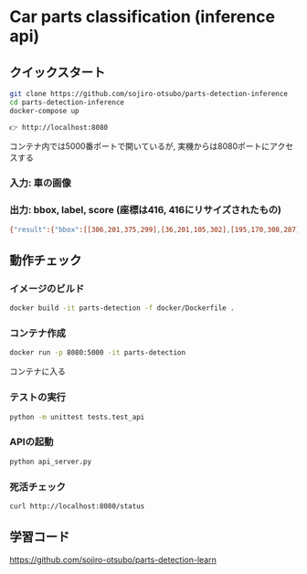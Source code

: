 # Car parts classification (inference api)

## クイックスタート
```bash
git clone https://github.com/sojiro-otsubo/parts-detection-inference
cd parts-detection-inference
docker-compose up

👉 http://localhost:8080
```
コンテナ内では5000番ポートで開いているが, 実機からは8080ポートにアクセスする

### 入力: 車の画像
### 出力: bbox, label, score (座標は416, 416にリサイズされたもの)
```bash
{"result":{"bbox":[[306,201,375,299],[36,201,105,302],[195,170,308,287],[394,158,412,198],[344,112,385,175],[10,191,43,231],[118,169,247,290],[118,171,242,283]],"label":[2,2,5,4,0,0,5,6],"score":[0.95,0.938,0.468,0.457,0.426,0.407,0.366,0.274]},"status":"ok"}
```

## 動作チェック
### イメージのビルド
```bash
docker build -it parts-detection -f docker/Dockerfile .
```
### コンテナ作成
```bash
docker run -p 8080:5000 -it parts-detection
```
コンテナに入る
### テストの実行
```bash
python -m unittest tests.test_api
```
### APIの起動
```bash
python api_server.py
```
### 死活チェック
```bash
curl http://localhost:8080/status
```

## 学習コード
https://github.com/sojiro-otsubo/parts-detection-learn